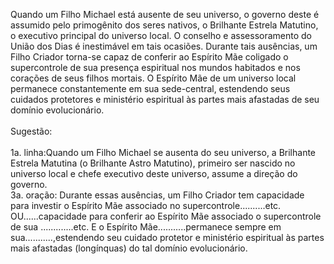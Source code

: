 ﻿Quando um Filho Michael está ausente de seu universo, o governo deste é assumido pelo primogênito dos seres nativos, o Brilhante Estrela Matutino, o executivo principal do universo local. O conselho e assessoramento do União dos Dias é inestimável em tais ocasiões. Durante tais ausências, um Filho Criador torna-se capaz de conferir ao Espírito Mãe coligado o supercontrole de sua presença espiritual nos mundos habitados e nos corações de seus filhos mortais. O Espírito Mãe de um universo local permanece constantemente em sua sede-central, estendendo seus cuidados protetores e ministério espiritual às partes mais afastadas de seu domínio evolucionário.<BR><BR>Sugestão:<BR><BR>1a. linha:Quando um Filho Michael se ausenta do seu universo, a Brilhante Estrela Matutina (o Brilhante Astro Matutino), primeiro ser nascido no universo local e chefe executivo deste universo, assume a direção do governo.<BR>3a. oração: Durante essas ausências, um Filho Criador tem capacidade para investir o Espírito Mãe associado no supercontrole..........etc. OU......capacidade para conferir ao Espírito Mãe associado o supercontrole de sua .............etc. E o Espírito Mãe...........permanece sempre em sua...........,estendendo seu cuidado protetor e ministério espiritual às partes mais afastadas (longínquas) do tal domínio evolucionário.